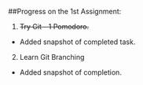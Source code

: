 ##Progress on the 1st Assignment:

1. ~~Try Git - 1 Pomodoro.~~
  * Added snapshot of completed task.
2. Learn Git Branching
  * Added snapshot of completion.
